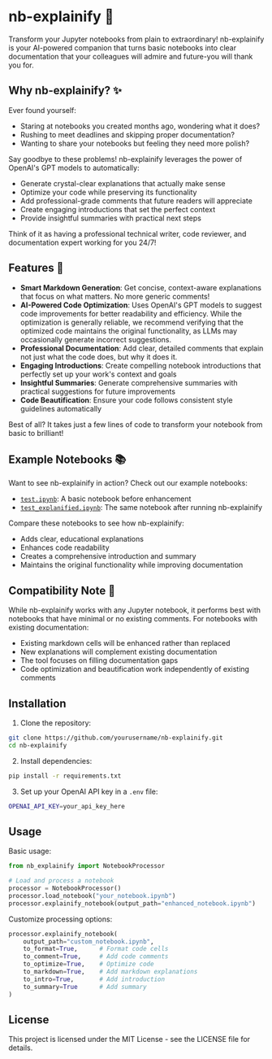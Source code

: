# nb-explainify 🚀

Transform your Jupyter notebooks from plain to extraordinary! nb-explainify is your AI-powered companion that turns basic notebooks into clear documentation that your colleagues will admire and future-you will thank you for.

## Why nb-explainify? ✨

Ever found yourself:
- Staring at notebooks you created months ago, wondering what it does? 
- Rushing to meet deadlines and skipping proper documentation?
- Wanting to share your notebooks but feeling they need more polish?

Say goodbye to these problems! nb-explainify leverages the power of OpenAI's GPT models to automatically:
- Generate crystal-clear explanations that actually make sense
- Optimize your code while preserving its functionality
- Add professional-grade comments that future readers will appreciate
- Create engaging introductions that set the perfect context
- Provide insightful summaries with practical next steps

Think of it as having a professional technical writer, code reviewer, and documentation expert working for you 24/7!

## Features 🎯

- **Smart Markdown Generation**: Get concise, context-aware explanations that focus on what matters. No more generic comments!
- **AI-Powered Code Optimization**: Uses OpenAI's GPT models to suggest code improvements for better readability and efficiency. While the optimization is generally reliable, we recommend verifying that the optimized code maintains the original functionality, as LLMs may occasionally generate incorrect suggestions.
- **Professional Documentation**: Add clear, detailed comments that explain not just what the code does, but why it does it. 
- **Engaging Introductions**: Create compelling notebook introductions that perfectly set up your work's context and goals
- **Insightful Summaries**: Generate comprehensive summaries with practical suggestions for future improvements
- **Code Beautification**: Ensure your code follows consistent style guidelines automatically

Best of all? It takes just a few lines of code to transform your notebook from basic to brilliant!

## Example Notebooks 📚

Want to see nb-explainify in action? Check out our example notebooks:
- [`test.ipynb`](test.ipynb): A basic notebook before enhancement
- [`test_explanified.ipynb`](test_explanified.ipynb): The same notebook after running nb-explainify

Compare these notebooks to see how nb-explainify:
- Adds clear, educational explanations
- Enhances code readability
- Creates a comprehensive introduction and summary
- Maintains the original functionality while improving documentation

## Compatibility Note 📝

While nb-explainify works with any Jupyter notebook, it performs best with notebooks that have minimal or no existing comments. For notebooks with existing documentation:
- Existing markdown cells will be enhanced rather than replaced
- New explanations will complement existing documentation
- The tool focuses on filling documentation gaps
- Code optimization and beautification work independently of existing comments

## Installation

1. Clone the repository:
```bash
git clone https://github.com/yourusername/nb-explainify.git
cd nb-explainify
```

2. Install dependencies:
```bash
pip install -r requirements.txt
```

3. Set up your OpenAI API key in a `.env` file:
```bash
OPENAI_API_KEY=your_api_key_here
```

## Usage

Basic usage:
```python
from nb_explainify import NotebookProcessor

# Load and process a notebook
processor = NotebookProcessor()
processor.load_notebook("your_notebook.ipynb")
processor.explainify_notebook(output_path="enhanced_notebook.ipynb")
```

Customize processing options:
```python
processor.explainify_notebook(
    output_path="custom_notebook.ipynb",
    to_format=True,      # Format code cells
    to_comment=True,     # Add code comments
    to_optimize=True,    # Optimize code
    to_markdown=True,    # Add markdown explanations
    to_intro=True,       # Add introduction
    to_summary=True      # Add summary
)
```

## License

This project is licensed under the MIT License - see the LICENSE file for details.
